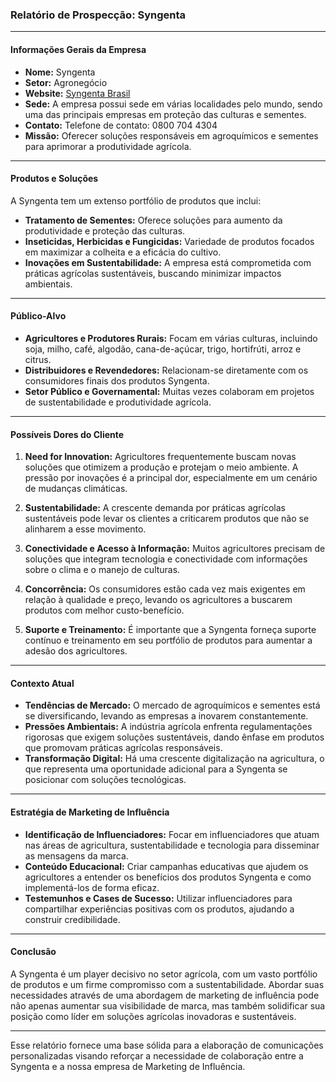 ### Relatório de Prospecção: Syngenta

---

#### Informações Gerais da Empresa

- **Nome:** Syngenta
- **Setor:** Agronegócio
- **Website:** [Syngenta Brasil](https://www.syngenta.com.br)
- **Sede:** A empresa possui sede em várias localidades pelo mundo, sendo uma das principais empresas em proteção das culturas e sementes.
- **Contato:** Telefone de contato: 0800 704 4304
- **Missão:** Oferecer soluções responsáveis em agroquímicos e sementes para aprimorar a produtividade agrícola.

---

#### Produtos e Soluções

A Syngenta tem um extenso portfólio de produtos que inclui:

- **Tratamento de Sementes:** Oferece soluções para aumento da produtividade e proteção das culturas.
- **Inseticidas, Herbicidas e Fungicidas:** Variedade de produtos focados em maximizar a colheita e a eficácia do cultivo.
- **Inovações em Sustentabilidade:** A empresa está comprometida com práticas agrícolas sustentáveis, buscando minimizar impactos ambientais.

---

#### Público-Alvo

- **Agricultores e Produtores Rurais:** Focam em várias culturas, incluindo soja, milho, café, algodão, cana-de-açúcar, trigo, hortifrúti, arroz e citrus.
- **Distribuidores e Revendedores:** Relacionam-se diretamente com os consumidores finais dos produtos Syngenta.
- **Setor Público e Governamental:** Muitas vezes colaboram em projetos de sustentabilidade e produtividade agrícola.

---

#### Possíveis Dores do Cliente

1. **Need for Innovation:** Agricultores frequentemente buscam novas soluções que otimizem a produção e protejam o meio ambiente. A pressão por inovações é a principal dor, especialmente em um cenário de mudanças climáticas.
   
2. **Sustentabilidade:** A crescente demanda por práticas agrícolas sustentáveis pode levar os clientes a criticarem produtos que não se alinharem a esse movimento.

3. **Conectividade e Acesso à Informação:** Muitos agricultores precisam de soluções que integram tecnologia e conectividade com informações sobre o clima e o manejo de culturas.

4. **Concorrência:** Os consumidores estão cada vez mais exigentes em relação à qualidade e preço, levando os agricultores a buscarem produtos com melhor custo-benefício.

5. **Suporte e Treinamento:** É importante que a Syngenta forneça suporte contínuo e treinamento em seu portfólio de produtos para aumentar a adesão dos agricultores.

---

#### Contexto Atual

- **Tendências de Mercado:** O mercado de agroquímicos e sementes está se diversificando, levando as empresas a inovarem constantemente.
- **Pressões Ambientais:** A indústria agrícola enfrenta regulamentações rigorosas que exigem soluções sustentáveis, dando ênfase em produtos que promovam práticas agrícolas responsáveis.
- **Transformação Digital:** Há uma crescente digitalização na agricultura, o que representa uma oportunidade adicional para a Syngenta se posicionar com soluções tecnológicas.

---

#### Estratégia de Marketing de Influência

- **Identificação de Influenciadores:** Focar em influenciadores que atuam nas áreas de agricultura, sustentabilidade e tecnologia para disseminar as mensagens da marca.
- **Conteúdo Educacional:** Criar campanhas educativas que ajudem os agricultores a entender os benefícios dos produtos Syngenta e como implementá-los de forma eficaz.
- **Testemunhos e Cases de Sucesso:** Utilizar influenciadores para compartilhar experiências positivas com os produtos, ajudando a construir credibilidade.

---

#### Conclusão

A Syngenta é um player decisivo no setor agrícola, com um vasto portfólio de produtos e um firme compromisso com a sustentabilidade. Abordar suas necessidades através de uma abordagem de marketing de influência pode não apenas aumentar sua visibilidade de marca, mas também solidificar sua posição como líder em soluções agrícolas inovadoras e sustentáveis.

--- 

Esse relatório fornece uma base sólida para a elaboração de comunicações personalizadas visando reforçar a necessidade de colaboração entre a Syngenta e a nossa empresa de Marketing de Influência.